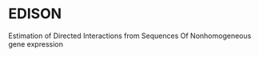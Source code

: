 EDISON
======

Estimation of Directed Interactions from Sequences Of Nonhomogeneous gene expression
